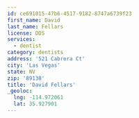 ```yaml
---
id: ce691015-47b6-4517-9182-8747a6739f23
first_name: David
last_name: Fellars
license: DDS
services:
  - dentist
category: dentists
address: '521 Cabrera Ct'
city: 'Las Vegas'
state: NV
zip: '89138'
title: 'David Fellars'
_geoloc:
  lng: -114.972061
  lat: 35.927901
---
```


